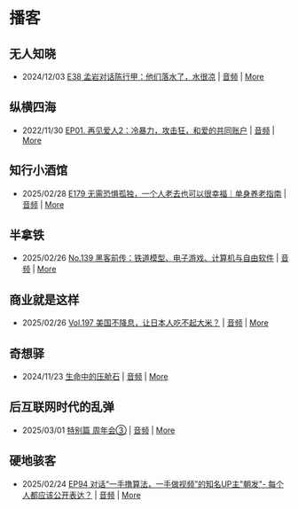 # 播客

## 无人知晓
- 2024/12/03 [E38 孟岩对话陈行甲：他们落水了，水很凉](https://www.xiaoyuzhoufm.com/episode/674993fcc3b2a2f334681d1c) | [音频](https://dts-api.xiaoyuzhoufm.com/track/611719d3cb0b82e1df0ad29e/674993fcc3b2a2f334681d1c/media.xyzcdn.net/ltQLGAGNRRRTiQZqd_ZmhAAewLcp.m4a) | [More](channels/%E6%97%A0%E4%BA%BA%E7%9F%A5%E6%99%93.md)

## 纵横四海
- 2022/11/30 [EP01. 再见爱人2：冷暴力，攻击狂，和爱的共同账户](https://www.ximalaya.com/sound/592716797) | [音频](https://aod.cos.tx.xmcdn.com/storages/26c6-audiofreehighqps/E9/4E/GKwRIUEHXOodAq7-QQHYdhCw-aacv2-48K.m4a) | [More](channels/%E7%BA%B5%E6%A8%AA%E5%9B%9B%E6%B5%B7.md)

## 知行小酒馆
- 2025/02/28 [E179 无需恐惧孤独，一个人老去也可以很幸福｜单身养老指南](https://www.xiaoyuzhoufm.com/episode/67c023c105a90dfd0d364cec) | [音频](https://dts-api.xiaoyuzhoufm.com/track/6013f9f58e2f7ee375cf4216/67c023c105a90dfd0d364cec/media.xyzcdn.net/6013f9f58e2f7ee375cf4216/llWJRutmsJdu-DaapSwCJQ3vuA_7.m4a) | [More](channels/%E7%9F%A5%E8%A1%8C%E5%B0%8F%E9%85%92%E9%A6%86.md)

## 半拿铁
- 2025/02/26 [No.139 ️ 黑客前传：铁道模型、电子游戏、计算机与自由软件](https://www.ximalaya.com/sound/809246560) | [音频](https://tk.wavpub.com/WPDL_duZnqrwxThPkffjBdFpuarHLGVDKXanCyzVZDHWJULgVZxTRujdutEJnfD-b7.m4a) | [More](channels/%E5%8D%8A%E6%8B%BF%E9%93%81.md)

## 商业就是这样
- 2025/02/26 [Vol.197 美国不降息，让日本人吃不起大米？](https://www.ximalaya.com/sound/809210770) | [音频](https://aod.cos.tx.xmcdn.com/storages/a4e2-audiofreehighqps/3A/00/GKwRIJILlLKDANDR1gNuef-t.m4a) | [More](channels/%E5%95%86%E4%B8%9A%E5%B0%B1%E6%98%AF%E8%BF%99%E6%A0%B7.md)

## 奇想驿
- 2024/11/23 [生命中的压舱石](https://www.xiaoyuzhoufm.com/episode/67403d1d11045e78e5105c6f) | [音频](https://dts-api.xiaoyuzhoufm.com/track/6034daea97755b8fc9c66480/67403d1d11045e78e5105c6f/media.xyzcdn.net/lmERsWF4hFJGK9PjHGzOwQnbz-Ge.m4a) | [More](channels/%E5%A5%87%E6%83%B3%E9%A9%BF.md)

## 后互联网时代的乱弹
- 2025/03/01 [特别篇 周年会③](https://hosting.wavpub.cn/pie/epsp3/) | [音频](https://tk.wavpub.com/WPDL_pgBNUFhjQGGmVjGVqcZzhrkfbpdtDZpCRVUCZbPVPbkXqvmGcFecXzFRkN-3b.mp3) | [More](channels/%E5%90%8E%E4%BA%92%E8%81%94%E7%BD%91%E6%97%B6%E4%BB%A3%E7%9A%84%E4%B9%B1%E5%BC%B9.md)

## 硬地骇客
- 2025/02/24 [EP94 对话“一手撸算法，一手做视频”的知名UP主"朝发"- 每个人都应该公开表达？](https://www.xiaoyuzhoufm.com/episode/67bc6e1605a90dfd0d8decf1) | [音频](https://dts-api.xiaoyuzhoufm.com/track/640ee2438be5d40013fe4a87/67bc6e1605a90dfd0d8decf1/media.xyzcdn.net/640ee2438be5d40013fe4a87/ljgrbyGxTO1rh_j3znCLzOAJ4UTD.m4a) | [More](channels/%E7%A1%AC%E5%9C%B0%E9%AA%87%E5%AE%A2.md)

